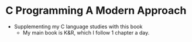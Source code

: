 # C Programming A Modern Approach

- Supplementing my C language studies with this book
    - My main book is K&R, which I follow 1 chapter a day.
